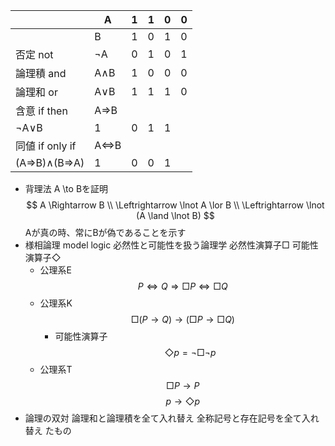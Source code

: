 |  | A | 1 | 1 | 0 | 0 |
| --- | --- | --- | --- | --- | --- |
|  | B | 1 | 0 | 1 | 0 |
| 否定 not | ¬A | 0 | 1 | 0 | 1 |
| 論理積 and  | A∧B | 1 | 0 | 0 | 0 |
| 論理和 or | A∨B | 1 | 1 | 1 | 0 |
| 含意 if then | A⇒B
¬A∨B | 1 | 0 | 1 | 1 |
| 同値 if only if | A⇔B
(A⇒B)∧(B⇒A) | 1 | 0 | 0 | 1 |
- 背理法
    A \to Bを証明
    $$
    A \Rightarrow B \\ 
    \Leftrightarrow \lnot A \lor B \\
    \Leftrightarrow \lnot (A \land \lnot B)
    $$
    Aが真の時、常にBが偽であることを示す
- 様相論理 model logic
    必然性と可能性を扱う論理学
    必然性演算子$\Box$
    可能性演算子$\Diamond$
    - 公理系E
        $$
        P \Leftrightarrow Q \Rightarrow \Box P \Leftrightarrow \Box Q
        $$
    - 公理系K
        $$
        \Box (P \to Q) \to (\Box P \to \Box Q)
        $$
        - 可能性演算子
            $$
            \Diamond p = \lnot \Box \lnot p
            $$
    - 公理系T
        $$
        \Box P \to P
        $$
        $$
        p \to \Diamond p
        $$
- 論理の双対
    論理和と論理積を全て入れ替え
    全称記号と存在記号を全て入れ替え
    たもの